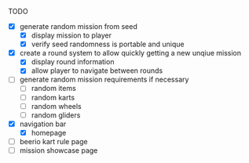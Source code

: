 TODO
- [x] generate random mission from seed
  - [x] display mission to player 
  - [x] verify seed randomness is portable and unique 
- [x] create a round system to allow quickly getting a new unqiue mission
  - [x] display round information
  - [x] allow player to navigate between rounds
- [ ] generate random mission requirements if necessary
  - [ ] random items
  - [ ] random karts
  - [ ] random wheels
  - [ ] random gliders
- [x] navigation bar
  - [x] homepage
- [ ] beerio kart rule page
- [ ] mission showcase page
